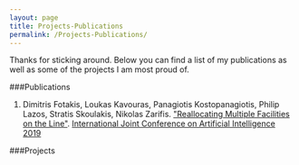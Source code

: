 ```yaml
---
layout: page
title: Projects-Publications
permalink: /Projects-Publications/
---
```


Thanks for sticking around. Below you can find a list of my publications as
well as some of the projects I am most proud of.

###Publications

1. Dimitris Fotakis, Loukas Kavouras, Panagiotis Kostopanagiotis, Philip Lazos,
   Stratis Skoulakis, Nikolas Zarifis. ["Reallocating Multiple Facilities on the
   Line"](https://arxiv.org/abs/1905.12379). [International Joint Conference on
   Artificial Intelligence 2019](https://ijcai19.org/)

###Projects
